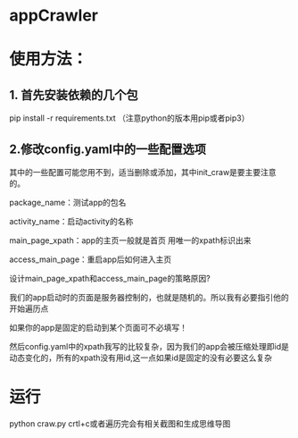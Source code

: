 # appCrawler

# 使用方法：
## 1. 首先安装依赖的几个包
pip install -r requirements.txt   （注意python的版本用pip或者pip3）

## 2.修改config.yaml中的一些配置选项
其中的一些配置可能您用不到，适当删除或添加，其中init_craw是要主要注意的。

package_name：测试app的包名

activity_name：启动activity的名称

main_page_xpath：app的主页一般就是首页  用唯一的xpath标识出来

access_main_page：重启app后如何进入主页


设计main_page_xpath和access_main_page的策略原因?

我们的app启动时的页面是服务器控制的，也就是随机的。所以我有必要指引他的开始遍历点

如果你的app是固定的启动到某个页面可不必填写！

然后config.yaml中的xpath我写的比较复杂，因为我们的app会被压缩处理即id是动态变化的，所有的xpath没有用id,这一点如果id是固定的没有必要这么复杂

# 运行

python craw.py crtl+c或者遍历完会有相关截图和生成思维导图